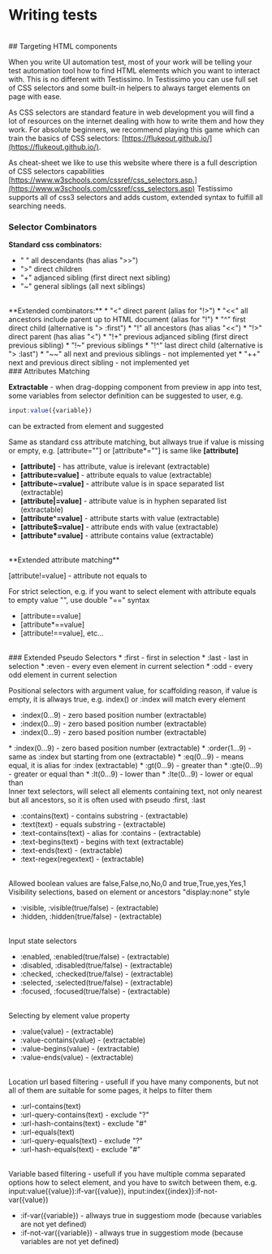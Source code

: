 # Writing tests
<br>
## Targeting HTML components

When you write UI automation test, most of your work will be telling your test automation tool how to find HTML elements which you want to interact with. This is no different with Testissimo. In Testissimo you can use full set of CSS selectors and some built-in helpers to always target elements on page with ease.

As CSS selectors are standard feature in web development you will find a lot of resources on the internet dealing with how to write them and how they work. For absolute beginners, we recommend playing this game which can train the basics of CSS selectors: [https://flukeout.github.io/](https://flukeout.github.io/). 

As cheat-sheet we like to use this website where there is a full description of CSS selectors capabilities 
[https://www.w3schools.com/cssref/css_selectors.asp.](https://www.w3schools.com/cssref/css_selectors.asp) 
Testissimo supports all of css3 selectors and adds custom, extended syntax to fulfill all searching needs.
<br>
### Selector Combinators 

**Standard css combinators:**
* " " all descendants (has alias ">>")  
* ">" direct children  
* "+" adjanced sibling (first direct next sibling)  
* "~" general siblings (all next siblings)  
<br>
**Extended combinators:**
* "<" direct parent (alias for "!>")  
* "<<" all ancestors include parent up to HTML document (alias for "!")  
* "^" first direct child (alternative is "> :first")  
* "!" all ancestors (has alias "<<")  
* "!>" direct parent (has alias "<")  
* "!+" previous adjanced sibling (first direct previous sibling)  
* "!~" previous siblings  
* "!^" last direct child (alternative is "> :last")  
* "~~" all next and previous siblings - not implemented yet  
* "++" next and previous direct sibling - not implemented yet  
<br>
### Attributes Matching 

**Extractable** - when drag-dopping component from preview in app into test, some variables from selector definition can be suggested to user, e.g. 
```javascript
input:value({variable}) 
``` 
can be extracted from element and suggested

Same as standard css attribute matching, but allways true if value is missing or empty, e.g. [attribute=""] or [attribute\*=""] is same like **[attribute]**     

* **[attribute]** - has attribute, value is irelevant (extractable)  
* **[attribute=value]** - attribute equals to value (extractable)  
* **[attribute~=value]** - attribute value is in space separated list (extractable)  
* **[attribute|=value]** - attribute value is in hyphen separated list (extractable)  
* **[attribute^=value]** - attribute starts with value (extractable)  
* **[attribute$=value]** - attribute ends with value (extractable)  
* **[attribute\*=value]** - attribute contains value (extractable)  
<br>
**Extended attribute matching**

[attribute!=value] - attribute not equals to

For strict selection, e.g. if you want to select element with attribute equals to empty value "", use double "==" syntax

* [attribute==value]
* [attribute\*==value]
* [attribute!==value], etc…  
<br>
### Extended Pseudo Selectors
 * :first - first in selection  
 * :last - last in selection  
 * :even - every even element in current selection  
 * :odd - every odd element in current selection  


Positional selectors with argument value, for scaffolding reason, if value is empty, it is allways true, e.g. index() or :index will match every element      
<ul>
  <li> :index(0…9) - zero based position number (extractable) </li>
  <li> :index(0…9) - zero based position number (extractable) </li>
  <li> :index(0…9) - zero based position number (extractable) </li>
</ul>
* :index(0…9) - zero based position number (extractable)  
* :order(1…9) - same as :index but starting from one (extractable)
* :eq(0…9) - means equal, it is alias for :index (extractable)
* :gt(0…9) - greater than
* :gte(0…9) - greater or equal than
* :lt(0…9) - lower than
* :lte(0…9) - lower or equal than      
<br>
Inner text selectors, will select all elements containing text, not only nearest but all ancestors, so it is often used with pseudo :first, :last      

* :contains(text) - contains substring - (extractable)
* :text(text) - equals substring - (extractable)
* :text-contains(text) - alias for :contains - (extractable)
* :text-begins(text) - begins with text (extractable)
* :text-ends(text) - (extractable)
* :text-regex(regextext) - (extractable)      
<br>
Allowed boolean values are false,False,no,No,0 and true,True,yes,Yes,1      
Visibility selections, based on element or ancestors "display:none" style  

* :visible, :visible(true/false) - (extractable)  
* :hidden, :hidden(true/false) - (extractable)      
<br>
Input state selectors  

* :enabled, :enabled(true/false) - (extractable)  
* :disabled, :disabled(true/false) - (extractable)  
* :checked, :checked(true/false) - (extractable)  
* :selected, :selected(true/false) - (extractable)  
* :focused, :focused(true/false) - (extractable)  
<br>
Selecting by element value property  

* :value(value) - (extractable)  
* :value-contains(value) - (extractable)  
* :value-begins(value) - (extractable)  
* :value-ends(value) - (extractable)  
<br>
Location url based filtering - usefull if you have many components, but not all of them are suitable for some pages, it helps to filter them    

* :url-contains(text)  
* :url-query-contains(text) - exclude "?"  
* :url-hash-contains(text) - exclude "#"  
* :url-equals(text)  
* :url-query-equals(text) - exclude "?"  
* :url-hash-equals(text) - exclude "#"  
<br>
Variable based filtering - usefull if you have multiple comma separated options how to select element, and you have to switch between them, e.g. input:value({value}):if-var({value}), input:index({index}):if-not-var({value})    

* :if-var({variable}) - allways true in suggestiom mode (because variables are not yet defined)  
* :if-not-var({variable}) - allways true in suggestiom mode (because variables are not yet defined)
